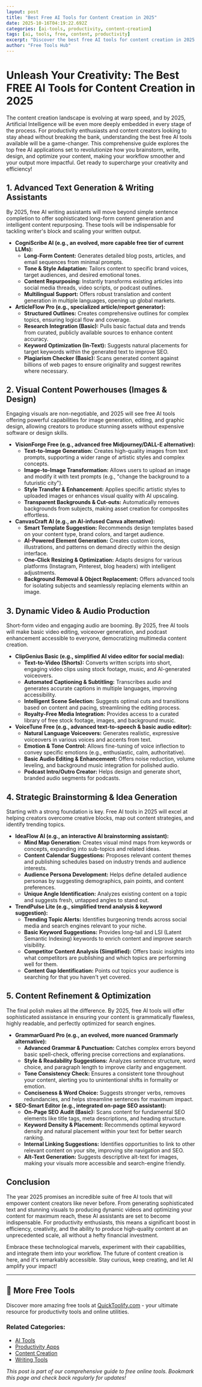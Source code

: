 ```yaml
---
layout: post
title: "Best Free AI Tools for Content Creation in 2025"
date: 2025-10-16T04:19:22.692Z
categories: [ai-tools, productivity, content-creation]
tags: [ai, tools, free, content, productivity]
excerpt: "Discover the best free AI tools for content creation in 2025. Boost your productivity with these powerful, cost-effective solutions."
author: "Free Tools Hub"
---
```


# Unleash Your Creativity: The Best FREE AI Tools for Content Creation in 2025

The content creation landscape is evolving at warp speed, and by 2025, Artificial Intelligence will be even more deeply embedded in every stage of the process. For productivity enthusiasts and content creators looking to stay ahead without breaking the bank, understanding the best free AI tools available will be a game-changer. This comprehensive guide explores the top free AI applications set to revolutionize how you brainstorm, write, design, and optimize your content, making your workflow smoother and your output more impactful. Get ready to supercharge your creativity and efficiency!

## 1. Advanced Text Generation & Writing Assistants

By 2025, free AI writing assistants will move beyond simple sentence completion to offer sophisticated long-form content generation and intelligent content repurposing. These tools will be indispensable for tackling writer's block and scaling your written output.

*   **CogniScribe AI (e.g., an evolved, more capable free tier of current LLMs):**
    *   **Long-Form Content:** Generates detailed blog posts, articles, and email sequences from minimal prompts.
    *   **Tone & Style Adaptation:** Tailors content to specific brand voices, target audiences, and desired emotional tones.
    *   **Content Repurposing:** Instantly transforms existing articles into social media threads, video scripts, or podcast outlines.
    *   **Multilingual Support:** Offers robust translation and content generation in multiple languages, opening up global markets.
*   **ArticleFlow Pro (e.g., specialized article/report generator):**
    *   **Structured Outlines:** Creates comprehensive outlines for complex topics, ensuring logical flow and coverage.
    *   **Research Integration (Basic):** Pulls basic factual data and trends from curated, publicly available sources to enhance content accuracy.
    *   **Keyword Optimization (In-Text):** Suggests natural placements for target keywords within the generated text to improve SEO.
    *   **Plagiarism Checker (Basic):** Scans generated content against billions of web pages to ensure originality and suggest rewrites where necessary.

## 2. Visual Content Powerhouses (Images & Design)

Engaging visuals are non-negotiable, and 2025 will see free AI tools offering powerful capabilities for image generation, editing, and graphic design, allowing creators to produce stunning assets without expensive software or design skills.

*   **VisionForge Free (e.g., advanced free Midjourney/DALL-E alternative):**
    *   **Text-to-Image Generation:** Creates high-quality images from text prompts, supporting a wider range of artistic styles and complex concepts.
    *   **Image-to-Image Transformation:** Allows users to upload an image and modify it with text prompts (e.g., "change the background to a futuristic city").
    *   **Style Transfer & Enhancement:** Applies specific artistic styles to uploaded images or enhances visual quality with AI upscaling.
    *   **Transparent Backgrounds & Cut-outs:** Automatically removes backgrounds from subjects, making asset creation for composites effortless.
*   **CanvasCraft AI (e.g., an AI-infused Canva alternative):**
    *   **Smart Template Suggestion:** Recommends design templates based on your content type, brand colors, and target audience.
    *   **AI-Powered Element Generation:** Creates custom icons, illustrations, and patterns on demand directly within the design interface.
    *   **One-Click Resizing & Optimization:** Adapts designs for various platforms (Instagram, Pinterest, blog headers) with intelligent adjustments.
    *   **Background Removal & Object Replacement:** Offers advanced tools for isolating subjects and seamlessly replacing elements within an image.

## 3. Dynamic Video & Audio Production

Short-form video and engaging audio are booming. By 2025, free AI tools will make basic video editing, voiceover generation, and podcast enhancement accessible to everyone, democratizing multimedia content creation.

*   **ClipGenius Basic (e.g., simplified AI video editor for social media):**
    *   **Text-to-Video (Shorts):** Converts written scripts into short, engaging video clips using stock footage, music, and AI-generated voiceovers.
    *   **Automated Captioning & Subtitling:** Transcribes audio and generates accurate captions in multiple languages, improving accessibility.
    *   **Intelligent Scene Selection:** Suggests optimal cuts and transitions based on content and pacing, streamlining the editing process.
    *   **Royalty-Free Media Integration:** Provides access to a curated library of free stock footage, images, and background music.
*   **VoiceTune Free (e.g., advanced text-to-speech & basic audio editor):**
    *   **Natural Language Voiceovers:** Generates realistic, expressive voiceovers in various voices and accents from text.
    *   **Emotion & Tone Control:** Allows fine-tuning of voice inflection to convey specific emotions (e.g., enthusiastic, calm, authoritative).
    *   **Basic Audio Editing & Enhancement:** Offers noise reduction, volume leveling, and background music integration for polished audio.
    *   **Podcast Intro/Outro Creator:** Helps design and generate short, branded audio segments for podcasts.

## 4. Strategic Brainstorming & Idea Generation

Starting with a strong foundation is key. Free AI tools in 2025 will excel at helping creators overcome creative blocks, map out content strategies, and identify trending topics.

*   **IdeaFlow AI (e.g., an interactive AI brainstorming assistant):**
    *   **Mind Map Generation:** Creates visual mind maps from keywords or concepts, expanding into sub-topics and related ideas.
    *   **Content Calendar Suggestions:** Proposes relevant content themes and publishing schedules based on industry trends and audience interests.
    *   **Audience Persona Development:** Helps define detailed audience personas by suggesting demographics, pain points, and content preferences.
    *   **Unique Angle Identification:** Analyzes existing content on a topic and suggests fresh, untapped angles to stand out.
*   **TrendPulse Lite (e.g., simplified trend analysis & keyword suggestion):**
    *   **Trending Topic Alerts:** Identifies burgeoning trends across social media and search engines relevant to your niche.
    *   **Basic Keyword Suggestions:** Provides long-tail and LSI (Latent Semantic Indexing) keywords to enrich content and improve search visibility.
    *   **Competitor Content Analysis (Simplified):** Offers basic insights into what competitors are publishing and which topics are performing well for them.
    *   **Content Gap Identification:** Points out topics your audience is searching for that you haven't yet covered.

## 5. Content Refinement & Optimization

The final polish makes all the difference. By 2025, free AI tools will offer sophisticated assistance in ensuring your content is grammatically flawless, highly readable, and perfectly optimized for search engines.

*   **GrammarGuard Pro (e.g., an evolved, more nuanced Grammarly alternative):**
    *   **Advanced Grammar & Punctuation:** Catches complex errors beyond basic spell-check, offering precise corrections and explanations.
    *   **Style & Readability Suggestions:** Analyzes sentence structure, word choice, and paragraph length to improve clarity and engagement.
    *   **Tone Consistency Check:** Ensures a consistent tone throughout your content, alerting you to unintentional shifts in formality or emotion.
    *   **Conciseness & Word Choice:** Suggests stronger verbs, removes redundancies, and helps streamline sentences for maximum impact.
*   **SEO-Smart Editor (e.g., integrated on-page SEO assistant):**
    *   **On-Page SEO Audit (Basic):** Scans content for fundamental SEO elements like title tags, meta descriptions, and heading structure.
    *   **Keyword Density & Placement:** Recommends optimal keyword density and natural placement within your text for better search ranking.
    *   **Internal Linking Suggestions:** Identifies opportunities to link to other relevant content on your site, improving site navigation and SEO.
    *   **Alt-Text Generation:** Suggests descriptive alt-text for images, making your visuals more accessible and search-engine friendly.

## Conclusion

The year 2025 promises an incredible suite of free AI tools that will empower content creators like never before. From generating sophisticated text and stunning visuals to producing dynamic videos and optimizing your content for maximum reach, these AI assistants are set to become indispensable. For productivity enthusiasts, this means a significant boost in efficiency, creativity, and the ability to produce high-quality content at an unprecedented scale, all without a hefty financial investment.

Embrace these technological marvels, experiment with their capabilities, and integrate them into your workflow. The future of content creation is here, and it's remarkably accessible. Stay curious, keep creating, and let AI amplify your impact!

---

## 🔗 More Free Tools

Discover more amazing free tools at [QuickToolify.com](https://quicktoolify.com) - your ultimate resource for productivity tools and online utilities.

### Related Categories:
- [AI Tools](https://quicktoolify.com/ai-tools)
- [Productivity Apps](https://quicktoolify.com/productivity)
- [Content Creation](https://quicktoolify.com/content)
- [Writing Tools](https://quicktoolify.com/writing)

*This post is part of our comprehensive guide to free online tools. Bookmark this page and check back regularly for updates!*